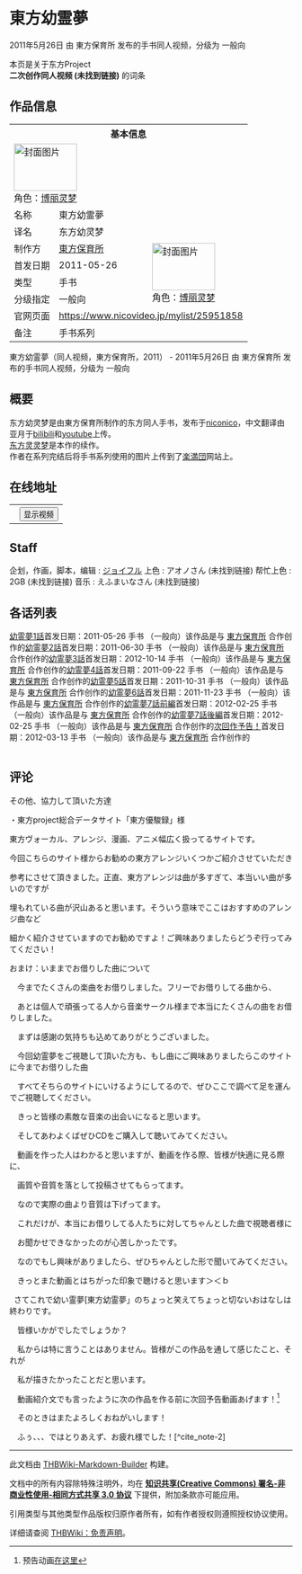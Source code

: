 # 東方幼霊夢

<!-- source html: G:\repos\THBWiki-Markdown-Builder\THBWikiMarkdown\Temp\main\e\e6\ns0%3A%E6%9D%B1%E6%96%B9%E5%B9%BC%E9%9C%8A%E5%A4%A2.html -->

2011年5月26日 由 東方保育所  发布的手书同人视频，分级为 一般向

本页是关于东方Project  
 **二次创作同人视频 (未找到链接)** 的词条
## 作品信息

<table><tbody><tr><th colspan="3">基本信息</th></tr><tr><td class="cover-artwork-mobile" colspan="2"><a href="./文件-东方幼灵梦封面.jpg.md" class="image" title="封面图片"><img alt="封面图片" src="https://upload.thwiki.cc/thumb/1/1c/%E4%B8%9C%E6%96%B9%E5%B9%BC%E7%81%B5%E6%A2%A6%E5%B0%81%E9%9D%A2.jpg/112px-%E4%B8%9C%E6%96%B9%E5%B9%BC%E7%81%B5%E6%A2%A6%E5%B0%81%E9%9D%A2.jpg" decoding="async" loading="lazy" width="112" height="84" srcset="https://upload.thwiki.cc/thumb/1/1c/%E4%B8%9C%E6%96%B9%E5%B9%BC%E7%81%B5%E6%A2%A6%E5%B0%81%E9%9D%A2.jpg/168px-%E4%B8%9C%E6%96%B9%E5%B9%BC%E7%81%B5%E6%A2%A6%E5%B0%81%E9%9D%A2.jpg 1.5x, https://upload.thwiki.cc/thumb/1/1c/%E4%B8%9C%E6%96%B9%E5%B9%BC%E7%81%B5%E6%A2%A6%E5%B0%81%E9%9D%A2.jpg/224px-%E4%B8%9C%E6%96%B9%E5%B9%BC%E7%81%B5%E6%A2%A6%E5%B0%81%E9%9D%A2.jpg 2x" data-file-width="512" data-file-height="384"></a><div class="cover-char">角色：<a href="./博丽灵梦.md" title="博丽灵梦">博丽灵梦</a></div></td>
</tr><tr><td class="label">名称</td><td colspan="2"> 東方幼霊夢 </td></tr><tr><td class="label">译名</td><td colspan="2"> 东方幼灵梦 </td></tr><tr><td class="label">制作方</td><td><a href="./東方保育所.md" title="東方保育所">東方保育所</a></td><td class="cover-artwork" rowspan="4" style="min-width:112px;"><a href="./文件-东方幼灵梦封面.jpg.md" class="image" title="封面图片"><img alt="封面图片" src="https://upload.thwiki.cc/thumb/1/1c/%E4%B8%9C%E6%96%B9%E5%B9%BC%E7%81%B5%E6%A2%A6%E5%B0%81%E9%9D%A2.jpg/112px-%E4%B8%9C%E6%96%B9%E5%B9%BC%E7%81%B5%E6%A2%A6%E5%B0%81%E9%9D%A2.jpg" decoding="async" loading="lazy" width="112" height="84" srcset="https://upload.thwiki.cc/thumb/1/1c/%E4%B8%9C%E6%96%B9%E5%B9%BC%E7%81%B5%E6%A2%A6%E5%B0%81%E9%9D%A2.jpg/168px-%E4%B8%9C%E6%96%B9%E5%B9%BC%E7%81%B5%E6%A2%A6%E5%B0%81%E9%9D%A2.jpg 1.5x, https://upload.thwiki.cc/thumb/1/1c/%E4%B8%9C%E6%96%B9%E5%B9%BC%E7%81%B5%E6%A2%A6%E5%B0%81%E9%9D%A2.jpg/224px-%E4%B8%9C%E6%96%B9%E5%B9%BC%E7%81%B5%E6%A2%A6%E5%B0%81%E9%9D%A2.jpg 2x" data-file-width="512" data-file-height="384"></a><div class="cover-char">角色：<a href="./博丽灵梦.md" title="博丽灵梦">博丽灵梦</a></div></td>
</tr><tr><td class="label">首发日期</td><td>2011-05-26</td></tr><tr><td class="label">类型</td><td>手书</td></tr><tr><td class="label">分级指定</td><td>一般向</td></tr>
<tr><td class="label">官网页面</td><td colspan="2"><a rel="nofollow" class="external free" href="https://www.nicovideo.jp/mylist/25951858">https://www.nicovideo.jp/mylist/25951858</a></td></tr><tr><td class="label">备注</td><td colspan="2">手书系列</td></tr></tbody></table>

東方幼霊夢（同人视频，東方保育所，2011） - 2011年5月26日 由 東方保育所  发布的手书同人视频，分级为 一般向
## 概要
  
东方幼灵梦是由東方保育所制作的东方同人手书，发布于[niconico](https://www.nicovideo.jp/mylist/25951858)，中文翻译由亚月于[bilibili](https://www.bilibili.com/video/av221516/)和[youtube](https://www.youtube.com/watch?v=KKsskzeBrcY&amp;list=PL9881092FBBA1F847)上传。  
[东方灵灵梦](./东方灵灵梦.md)是本作的续作。  
作者在系列完结后将手书系列使用的图片上传到了[楽満団](http://joyfull720.blog59.fc2.com/blog-category-23.html)网站上。
  

## 在线地址
  


  

<table>
<tr><th style="text-align: center;"><a class="bilibili-title external text" target="_blank" rel="nofollow" style="margin: 0 0.4em 0 0.2em;"></a><input type="button" class="bilibili-toggle" value="显示视频" style="float: right;"></th></tr>
<tr class="bilibili-video" style="display: none;"><td></td></tr>
</table>





## Staff
企划，作画，脚本，编辑
: [ジョイフル](./ジョイフル.md)
上色
: アオノさん (未找到链接)
帮忙上色
: 2GB (未找到链接)
音乐
: えふまいなさん (未找到链接)

## 各话列表
[](./幼霊夢1話.md)[幼霊夢1話](./幼霊夢1話.md)首发日期：2011-05-26 手书 （一般向）该作品是与 [東方保育所](./東方保育所.md) 合作创作的[](./幼霊夢2話.md)[幼霊夢2話](./幼霊夢2話.md)首发日期：2011-06-30 手书 （一般向）该作品是与 [東方保育所](./東方保育所.md) 合作创作的[](./幼霊夢3話.md)[幼霊夢3話](./幼霊夢3話.md)首发日期：2012-10-14 手书 （一般向）该作品是与 [東方保育所](./東方保育所.md) 合作创作的[](./幼霊夢4話.md)[幼霊夢4話](./幼霊夢4話.md)首发日期：2011-09-22 手书 （一般向）该作品是与 [東方保育所](./東方保育所.md) 合作创作的[](./幼霊夢5話.md)[幼霊夢5話](./幼霊夢5話.md)首发日期：2011-10-31 手书 （一般向）该作品是与 [東方保育所](./東方保育所.md) 合作创作的[](./幼霊夢6話.md)[幼霊夢6話](./幼霊夢6話.md)首发日期：2011-11-23 手书 （一般向）该作品是与 [東方保育所](./東方保育所.md) 合作创作的[](./幼霊夢7話前編.md)[幼霊夢7話前編](./幼霊夢7話前編.md)首发日期：2012-02-25 手书 （一般向）该作品是与 [東方保育所](./東方保育所.md) 合作创作的[](./幼霊夢7話後編.md)[幼霊夢7話後編](./幼霊夢7話後編.md)首发日期：2012-02-25 手书 （一般向）该作品是与 [東方保育所](./東方保育所.md) 合作创作的[](./次回作予告！.md)[次回作予告！](./次回作予告！.md)首发日期：2012-03-13 手书 （一般向）该作品是与 [東方保育所](./東方保育所.md) 合作创作的
<table><style data-mw-deduplicate="TemplateStyles:r686458">.mw-parser-output .simple_work{display:grid;min-height:calc(120px + 0.5rem);grid-template-columns:calc(120px + 0.5rem)1fr;grid-template-rows:auto 1fr;grid-template-areas:"cover title""cover props";overflow:hidden}.mw-parser-output .simple_work-cover{grid-area:cover;align-self:center;justify-self:center;overflow:hidden;max-width:100%;max-height:100%;padding:0.25rem;word-break:break-all}.mw-parser-output .simple_work-cover a.new{display:block;text-align:center;padding:0.25rem}.mw-parser-output .simple_work-title{grid-area:title;margin-top:0.25rem;padding-left:0.25rem;font-weight:bold}.mw-parser-output .simple_work-props{grid-area:props;padding-left:0.25rem}.mw-parser-output .simple_work-prop{margin:0.125rem 0}</style>

<link rel="mw-deduplicated-inline-style" href="mw-data:TemplateStyles:r686458">

<link rel="mw-deduplicated-inline-style" href="mw-data:TemplateStyles:r686458">

<link rel="mw-deduplicated-inline-style" href="mw-data:TemplateStyles:r686458">

<link rel="mw-deduplicated-inline-style" href="mw-data:TemplateStyles:r686458">

<link rel="mw-deduplicated-inline-style" href="mw-data:TemplateStyles:r686458">

<link rel="mw-deduplicated-inline-style" href="mw-data:TemplateStyles:r686458">

<link rel="mw-deduplicated-inline-style" href="mw-data:TemplateStyles:r686458">

<link rel="mw-deduplicated-inline-style" href="mw-data:TemplateStyles:r686458">
</table>


## 评论

  
その他、協力して頂いた方達  

  

・東方project総合データサイト「東方優駿録」様  

東方ヴォーカル、アレンジ、漫画、アニメ幅広く扱ってるサイトです。  

今回こちらのサイト様からお勧めの東方アレンジいくつかご紹介させていただき  

参考にさせて頂きました。正直、東方アレンジは曲が多すぎて、本当いい曲が多いのですが  

埋もれている曲が沢山あると思います。そういう意味でここはおすすめのアレンジ曲など  

細かく紹介させていますのでお勧めですよ！ご興味ありましたらどうぞ行ってみてください！  

  

おまけ：いままでお借りした曲について  

　今までたくさんの楽曲をお借りしました。フリーでお借りしてる曲から、  

　あとは個人で頑張ってる人から音楽サークル様まで本当にたくさんの曲をお借りしました。  

　まずは感謝の気持ちも込めてありがとうございました。  

  

　今回幼霊夢をご視聴して頂いた方も、もし曲にご興味ありましたらこのサイトに今までお借りした曲  

　すべてそちらのサイトにいけるようにしてるので、ぜひここで調べて足を運んでご視聴してください。  

　きっと皆様の素敵な音楽の出会いになると思います。  

  

　そしてあわよくばぜひCDをご購入して聴いてみてください。  

　動画を作った人はわかると思いますが、動画を作る際、皆様が快適に見る際に、  

　画質や音質を落として投稿させてもらってます。  

　なので実際の曲より音質は下げってます。  

　これだけが、本当にお借りしてる人たちに対してちゃんとした曲で視聴者様に  

　お聞かせできなかったのが心苦しかったです。  

　なのでもし興味がありましたら、ぜひちゃんとした形で聞いてみてください。  

　きっとまた動画とはちがった印象で聴けると思います＞＜ｂ  

  

&#160;&#160;さてこれで幼い霊夢[東方幼霊夢」のちょっと笑えてちょっと切ないおはなしは終わりです。  

　皆様いかがでしたでしょうか？  

　私からは特に言うことはありません。皆様がこの作品を通して感じたこと、それが  

　私が描きたかったことだと思います。  

　動画紹介文でも言ったように次の作品を作る前に次回予告動画あげます！[^cite_note-1]  

　そのときはまたよろしくおねがいします！  

　ふぅ、、、ではとりあえず、お疲れ様でした！[^cite_note-2]  

  



[^cite_note-1]: 预告动画[在这里](./次回作予告！.md)

  
  

  





---

此文档由 [THBWiki-Markdown-Builder](https://github.com/Delsin-Yu/THBWiki-Markdown-Builder) 构建。

文档中的所有内容除特殊注明外，均在 [**知识共享(Creative Commons) 署名-非商业性使用-相同方式共享 3.0 协议**](https://creativecommons.org/licenses/by-sa/3.0/deed.zh-hans) 下提供，附加条款亦可能应用。

引用类型与其他类型作品版权归原作者所有，如有作者授权则遵照授权协议使用。

详细请查阅 [THBWiki：免责声明](https://thbwiki.cc/THBWiki:%E5%85%8D%E8%B4%A3%E5%A3%B0%E6%98%8E)。

